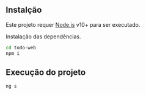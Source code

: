 ## Instalção

Este projeto requer [Node.js](https://nodejs.org/) v10+ para ser executado.

Instalação das dependências.

```sh
cd todo-web
npm i
```

## Execução do projeto

```sh
ng s
```
